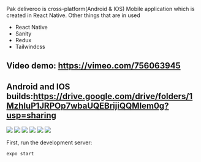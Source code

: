 Pak deliveroo is cross-platform(Android & IOS) Mobile application which is created in React Native.
Other things that are in used
- React Native
- Sanity
- Redux
- Tailwindcss

## Video demo: https://vimeo.com/756063945
## Android and IOS builds:https://drive.google.com/drive/folders/1MzhluP1JRPOp7wbaUQEBrijiQQMIem0g?usp=sharing

![](SCREENSHOTS/pakdeliveroo1.jpeg)
![](SCREENSHOTS/pakdeliveroo2.jpeg)
![](SCREENSHOTS/pakdeliveroo3.jpeg)
![](SCREENSHOTS/pakdeliveroo4.jpeg)
![](SCREENSHOTS/pakdeliveroo5.PNG)
![](SCREENSHOTS/pakdeliveroo6.jpeg)

First, run the development server:

```bash
expo start
